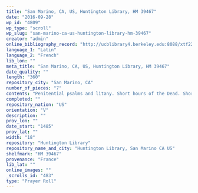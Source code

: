 ```yaml
---
title: "San Marino, CA, US, Huntington Library, HM 39467"
date: "2016-09-28"
wp_id: "4809"
wp_type: "scroll"
wp_slug: "san-marino-ca-us-huntington-library-hm-39467"
creator: "admin"
online_bibliography_record: "http://ucblibrary4.berkeley.edu:8088/xtf22/search?smode=basic;text=roll;rmode=digscript;docsPerPage=1;startDoc=123;fullview=yes\",\"http://ucblibrary4.berkeley.edu:8088/xtf22/search?smode=basic;text=roll;rmode=digscript;docsPerPage=1;startDoc=123;fullview=yes\")"
language_1: "Latin"
language_2: "French"
lib_lon: ""
meta_title: "San Marino, CA, US, Huntington Library, HM 39467"
date_quality: ""
length: "360"
repository_city: "San Marino, CA"
number_of_pieces: "7"
contents: "Penitential psalms and litany. Short hours of the Dead. Short hours of the Conception. Prayers in Latin and in French."
completed: ""
repository_nation: "US"
orientation: "V"
description: ""
prov_lon: ""
date_start: "1485"
prov_lat: ""
width: "18"
repository: "Huntington Library"
repository_name_and_city: "Huntington Library, San Marino CA US"
shelfmark: "HM 39467"
provenance: "France"
lib_lat: ""
online_images: ""
_scrolls_id: "483"
type: "Prayer Roll"
---
```



